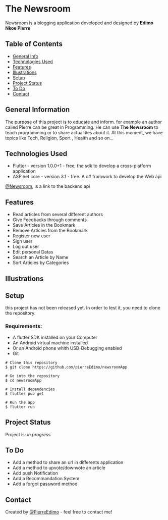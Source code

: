 # The Newsroom

Newsroom is a blogging application developed and designed by **Edimo Nkoe Pierre**

## Table of Contents
* [General Info](#general-information)
* [Technologies Used](#technologies-used)
* [Features](#features)
* [Illustrations](#illustrations)
* [Setup](#setup)
* [Project Status](#project-status)
* [To Do](#to-do)
* [Contact](#contact)


## General Information
The purpose of this project is to educate and inform. for example an author 
called Pierre can be great in Programming. He can use **The Newsroom** to teach 
programming or to share actualities about it. At this moment, 
we have topics like Tech, Religion, Sport , Health and so on...

## Technologies Used
- Flutter - version 1.0.0+1 - free, the sdk to develop a cross-platform application
- ASP.net core - version 3.1 - free. A c# framwork to develop the Web api

[@Newsroom](https://github.com/pierreEdimo/newsroom), is a link to the backend api

## Features
- Read articles from several different authors 
- Give Feedbacks through comments
- Save Articles in the Bookmark 
- Remove Articles from the Bookmark
- Register new user
- Sign user 
- Log out user
- Edit personal Datas
- Search an Article by Name
- Sort Articles by Categories

## Illustrations

## Setup
this project has not been released yet. In order to test it, 
you need to clone the repository.
   ### Requirements:
   - A flutter SDK installed on your Computer
   - An Android virtual machine installed
   - Or an Android phone whith USB-Debugging enabled
   - Git

```
# Clone this repository
$ git clone https://github.com/pierreEdimo/newsroomApp

# Go into the repository
$ cd newsroomApp

# Install dependencies
$ flutter pub get

# Run the app
$ flutter run

```

## Project Status
Project is: _in progress_

## To Do
- Add a method to share an url in differents application
- Add a method to upvote/downvote an article
- Add push Notification
- Add a Recommandation System
- Add a forgot password method

## Contact
Created by [@PierreEdimo](https://www.patricedimo.com/) - feel free to contact me!